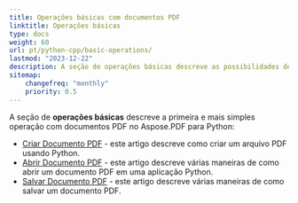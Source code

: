 ```yaml
---
title: Operações básicas com documentos PDF
linktitle: Operações básicas
type: docs
weight: 60
url: pt/python-cpp/basic-operations/
lastmod: "2023-12-22"
description: A seção de operações básicas descreve as possibilidades de abrir e salvar documentos PDF usando o Aspose.PDF para Python via C++.
sitemap:
    changefreq: "monthly"
    priority: 0.5
---
```


A seção de **operações básicas** descreve a primeira e mais simples operação com documentos PDF no Aspose.PDF para Python:

- [Criar Documento PDF](/pdf/python-cpp/create-document/) - este artigo descreve como criar um arquivo PDF usando Python.
- [Abrir Documento PDF](/pdf/python-cpp/open-pdf-document/) - este artigo descreve várias maneiras de como abrir um documento PDF em uma aplicação Python.
- [Salvar Documento PDF](/pdf/python-cpp/save-pdf-document/) - este artigo descreve várias maneiras de como salvar um documento PDF.
